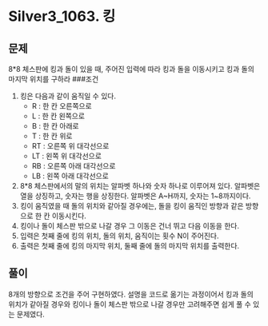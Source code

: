 Silver3_1063. 킹
==================
## 문제
8*8 체스판에 킹과 돌이 있을 때, 주어진 입력에 따라 킹과 돌을 이동시키고 킹과 돌의 마지막 위치를 구하라
###조건 
1. 킹은 다음과 같이 움직일 수 있다.
    * R : 한 칸 오른쪽으로
    * L : 한 칸 왼쪽으로
    * B : 한 칸 아래로
    * T : 한 칸 위로
    * RT : 오른쪽 위 대각선으로
    * LT : 왼쪽 위 대각선으로
    * RB : 오른쪽 아래 대각선으로
    * LB : 왼쪽 아래 대각선으로
2. 8*8 체스판에서의 말의 위치는 알파벳 하나와 숫자 하나로 이루어져 있다. 알파벳은 열을 상징하고, 숫자는 행을 상징한다. 알파벳은 A~H까지, 숫자는 1~8까지이다.
3. 킹이 움직였을 때 돌의 위치와 같아질 경우에는, 돌을 킹이 움직인 방향과 같은 방향으로 한 칸 이동시킨다.
4. 킹이나 돌이 체스판 밖으로 나갈 경우 그 이동은 건너 뛰고 다음 이동을 한다.
5. 입력은 첫째 줄에 킹의 위치, 돌의 위치, 움직이는 횟수 N이 주어진다.
6. 출력은 첫째 줄에 킹의 마지막 위치, 둘째 줄에 돌의 마지막 위치를 출력한다.

## 풀이
8개의 방향으로 조건을 주어 구현하였다. 설명을 코드로 옮기는 과정이어서 킹과 돌의 위치가 같아질 경우와 킹이나 돌이 체스판 밖으로 나갈 경우만 고려해주면 쉽게 풀 수 있는 문제였다.
